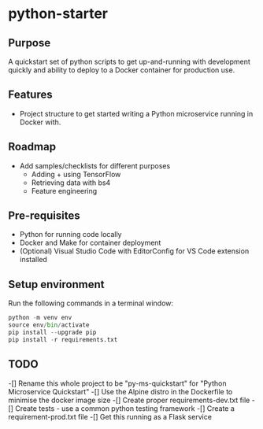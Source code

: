 # python-starter

## Purpose

A quickstart set of python scripts to get up-and-running with development quickly and ability to deploy to a Docker container for production use.

## Features

- Project structure to get started writing a Python microservice running in Docker with.

## Roadmap

- Add samples/checklists for different purposes
  - Adding + using TensorFlow
  - Retrieving data with bs4
  - Feature engineering

## Pre-requisites

- Python for running code locally
- Docker and Make for container deployment
- (Optional) Visual Studio Code with EditorConfig for VS Code extension installed

## Setup environment

Run the following commands in a terminal window:

```python
python -m venv env
source env/bin/activate
pip install --upgrade pip
pip install -r requirements.txt
```

## TODO

-[] Rename this whole project to be "py-ms-quickstart" for "Python Microservice Quickstart"
-[] Use the Alpine distro in the Dockerfile to minimise the docker image size
-[] Create proper requirements-dev.txt file
-[] Create tests - use a common python testing framework
-[] Create a requirement-prod.txt file
-[] Get this running as a Flask service 
